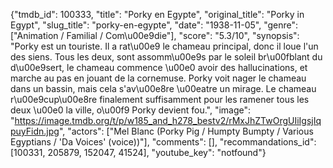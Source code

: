 {"tmdb_id": 100333, "title": "Porky en Egypte", "original_title": "Porky in Egypt", "slug_title": "porky-en-egypte", "date": "1938-11-05", "genre": ["Animation / Familial / Com\u00e9die"], "score": "5.3/10", "synopsis": "Porky est un touriste. Il a rat\u00e9 le chameau principal, donc il loue l'un des siens. Tous les deux, sont assomm\u00e9s par le soleil br\u00fblant du d\u00e9sert, le chameau commence \u00e0 avoir des hallucinations, et marche au pas en jouant de la cornemuse. Porky voit nager le chameau dans un bassin, mais cela s'av\u00e8re \u00eatre un mirage. Le chameau r\u00e9cup\u00e8re finalement suffisamment pour les ramener tous les deux \u00e0 la ville, o\u00f9 Porky devient fou.", "image": "https://image.tmdb.org/t/p/w185_and_h278_bestv2/rMxJhZTwOrgUIiIgsjIqpuyFidn.jpg", "actors": ["Mel Blanc (Porky Pig / Humpty Bumpty / Various Egyptians / 'Da Voices' (voice))"], "comments": [], "recommandations_id": [100331, 205879, 152047, 41524], "youtube_key": "notfound"}